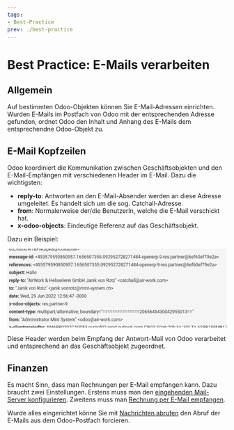 ```yaml
---
tags:
- Best-Practice
prev: ./best-practice
---
```

# Best Practice: E-Mails verarbeiten

## Allgemein

Auf bestimmten Odoo-Objekten können Sie E-Mail-Adressen einrichten. Wurden E-Mails im Postfach von Odoo mit der entsprechenden Adresse gefunden, ordnet Odoo den Inhalt und Anhang des E-Mails dem entsprechendne Odoo-Objekt zu.

## E-Mail Kopfzeilen

Odoo koordiniert die Kommunikation zwischen Geschäftsobjekten und den E-Mail-Empfängen mit verschiedenen Header im E-Mail. Dazu die wichtigsten:

* **reply-to**: Antworten an den E-Mail-Absender werden an diese Adresse umgeleitet. Es handelt sich um die sog. Catchall-Adresse.
* **from**: Normalerweise der/die BenutzerIn, welche die E-Mail verschickt hat.
* **x-odoo-objects**: Eindeutige Referenz auf das Geschäftsobjekt.

 Dazu ein Beispiel:

![](assets/Infomaniak%20Kopfzeilen.png)

Diese Header werden beim Empfang der Antwort-Mail von Odoo verarbeitet und entsprechend an das Geschäftsobjekt zugeordnet.

## Finanzen

Es macht Sinn, dass man Rechnungen per E-Mail empfangen kann. Dazu braucht zwei Einstellungen. Erstens muss man den [eingehenden Mail-Server konfigurieren](Diskussion%20E-Mail.md#Eingehender%20Mail-Server%20konfigurieren). Zweitens muss man [Rechnung per E-Mail empfangen](Finanzen.md#Rechnung%20per%20E-Mail%20empfangen).

Wurde alles eingerichtet könne Sie mit [Nachrichten abrufen](Diskussion.md#Nachrichten%20abrufen) den Abruf der E-Mails aus dem Odoo-Postfach forcieren.

